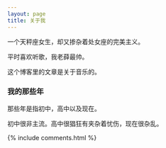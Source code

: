 ```yaml
---
layout: page
title: 关于我 
---
```


一个天秤座女生，却又掺杂着处女座的完美主义。
<p>
平时喜欢听歌，我老薛最帅。
<p>
这个博客里的文章是关于音乐的。

<p>

<h3> 我的那些年 </h3>  

<p>

那些年是指初中，高中以及现在。

<p>

初中很非主流。高中很猖狂有夹杂着忧伤，现在很杂乱。 


<p>








{% include comments.html %}

